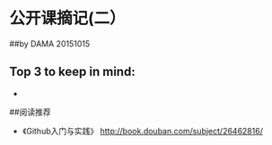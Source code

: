 # 公开课摘记(二）
##by DAMA   20151015


## Top 3 to keep in mind:
- 



##阅读推荐
- 《Github入门与实践》 http://book.douban.com/subject/26462816/
